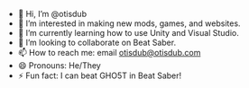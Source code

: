 - 👋 Hi, I’m @otisdub
- 👀 I’m interested in making new mods, games, and websites.
- 🌱 I’m currently learning how to use Unity and Visual Studio.
- 💞️ I’m looking to collaborate on Beat Saber.
- 📫 How to reach me: email otisdub@otisdub.com
- 😄 Pronouns: He/They
- ⚡ Fun fact: I can beat GHO5T in Beat Saber!

<!---
otisdub/otisdub is a ✨ special ✨ repository because its `README.md` (this file) appears on your GitHub profile.
You can click the Preview link to take a look at your changes.
--->
